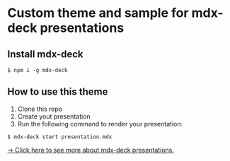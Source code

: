 # Custom theme and sample for mdx-deck presentations

## Install mdx-deck

```
$ npm i -g mdx-deck
```


## How to use this theme

1. Clone this repo
2. Create yout presentation
3. Run the following command to render your presentation:

``` 
$ mdx-deck start presentation.mdx
```

[→ Click here to see more about mdx-deck presentations.](https://github.com/jxnblk/mdx-deck)